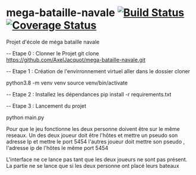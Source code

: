 # mega-bataille-navale  [![Build Status](https://travis-ci.com/AxelJacquot/mega-bataille-navale.svg?branch=master)](https://travis-ci.com/AxelJacquot/mega-bataille-navale) [![Coverage Status](https://coveralls.io/repos/github/AxelJacquot/mega-bataille-navale/badge.svg?branch=master)](https://coveralls.io/github/AxelJacquot/mega-bataille-navale?branch=master)

Projet d'école de méga bataille navale



-- Etape 0 : Clonner le Projet
git clone https://github.com/AxelJacquot/mega-bataille-navale.git


-- Etape 1 : Création de l'envirronnement virtuel
aller dans le dossier cloner

python3.8 -m venv venv
source venv/bin/activate

-- Etape 2 : Installez les dépendances
pip install -r requirements.txt

-- Etape 3 : Lancement du projet

python main.py

Pour que le jeu fonctionne les deux personne doivent être sur le même reseaux.
Un des deux joueur doit être l'hôtes et mettre un pseudo son adresse Ip et mettre le port 5454
l'autres joueur doit mettre son pseudo , l'adresse ip de l'hôtes le même port 5454

L'interface ne ce lance pas tant que les deux joueurs ne sont pas présent. 
La partie ne se lance que si les deux personne ont placé leurs bateaux

